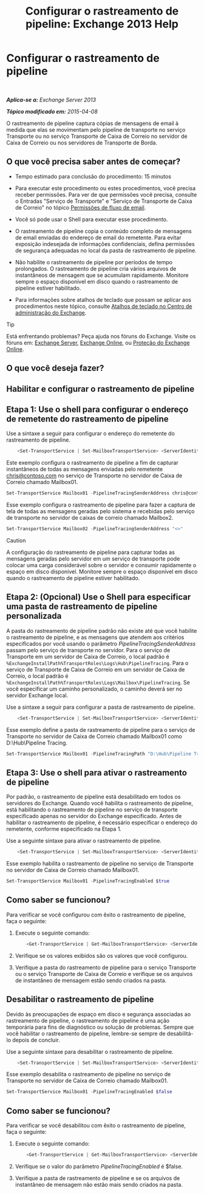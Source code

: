 ﻿---
title: 'Configurar o rastreamento de pipeline: Exchange 2013 Help'
TOCTitle: Configurar o rastreamento de pipeline
ms:assetid: 10293c83-2157-474e-840d-942e064a4672
ms:mtpsurl: https://technet.microsoft.com/pt-br/library/JJ916678(v=EXCHG.150)
ms:contentKeyID: 52058789
ms.date: 05/22/2018
mtps_version: v=EXCHG.150
ms.translationtype: MT
---

# Configurar o rastreamento de pipeline

 

_**Aplica-se a:** Exchange Server 2013_

_**Tópico modificado em:** 2015-04-08_

O rastreamento de pipeline captura cópias de mensagens de email à medida que elas se movimentam pelo pipeline de transporte no serviço Transporte ou no serviço Transporte de Caixa de Correio no servidor de Caixa de Correio ou nos servidores de Transporte de Borda.

## O que você precisa saber antes de começar?

  - Tempo estimado para conclusão do procedimento: 15 minutos

  - Para executar este procedimento ou estes procedimentos, você precisa receber permissões. Para ver de que permissões você precisa, consulte o Entradas "Serviço de Transporte" e "Serviço de Transporte de Caixa de Correio" no tópico [Permissões de fluxo de email](mail-flow-permissions-exchange-2013-help.md).

  - Você só pode usar o Shell para executar esse procedimento.

  - O rastreamento de pipeline copia o conteúdo completo de mensagens de email enviadas do endereço de email do remetente. Para evitar exposição indesejada de informações confidenciais, defina permissões de segurança adequadas no local da pasta de rastreamento de pipeline.

  - Não habilite o rastreamento de pipeline por períodos de tempo prolongados. O rastreamento de pipeline cria vários arquivos de instantâneos de mensagem que se acumulam rapidamente. Monitore sempre o espaço disponível em disco quando o rastreamento de pipeline estiver habilitado.

  - Para informações sobre atalhos de teclado que possam se aplicar aos procedimentos neste tópico, consulte [Atalhos de teclado no Centro de administração do Exchange](keyboard-shortcuts-in-the-exchange-admin-center-exchange-online-protection-help.md).


> [!TIP]
> Está enfrentando problemas? Peça ajuda nos fóruns do Exchange. Visite os fóruns em: <A href="https://go.microsoft.com/fwlink/p/?linkid=60612">Exchange Server</A>, <A href="https://go.microsoft.com/fwlink/p/?linkid=267542">Exchange Online</A>, ou <A href="https://go.microsoft.com/fwlink/p/?linkid=285351">Proteção do Exchange Online</A>.



## O que você deseja fazer?

## Habilitar e configurar o rastreamento de pipeline

## Etapa 1: Use o shell para configurar o endereço de remetente do rastreamento de pipeline

Use a sintaxe a seguir para configurar o endereço do remetente do rastreamento de pipeline.

```powershell
    <Set-TransportService | Set-MailboxTransportService> <ServerIdentity> -PipelineTracingSenderAddress <SMTPAddress | "<>">
```

Este exemplo configura o rastreamento de pipeline a fim de capturar instantâneos de todas as mensagens enviadas pelo remetente chris@contoso.com no serviço de Transporte no servidor de Caixa de Correio chamado Mailbox01.

```powershell
Set-TransportService Mailbox01 -PipelineTracingSenderAddress chris@contoso.com
```

Esse exemplo configura o rastreamento de pipeline para fazer a captura de tela de todas as mensagens geradas pelo sistema e recebidas pelo serviço de transporte no servidor de caixas de correio chamado Mailbox2.

```powershell
Set-TransportService Mailbox02 -PipelineTracingSenderAddress "<>"
```


> [!CAUTION]
> A configuração do rastreamento de pipeline para capturar todas as mensagens geradas pelo servidor em um serviço de transporte pode colocar uma carga considerável sobre o servidor e consumir rapidamente o espaço em disco disponível. Monitore sempre o espaço disponível em disco quando o rastreamento de pipeline estiver habilitado.



## Etapa 2: (Opcional) Use o Shell para especificar uma pasta de rastreamento de pipeline personalizada

A pasta do rastreamento de pipeline padrão não existe até que você habilite o rastreamento de pipeline, e as mensagens que atendem aos critérios especificados por você usando o parâmetro *PipelineTracingSenderAddress* passam pelo serviço de transporte no servidor. Para o serviço de Transporte em um servidor de Caixa de Correio, o local padrão é `%ExchangeInstallPath%TransportRoles\Logs\Hub\PipelineTracing`. Para o serviço de Transporte de Caixa de Correio em um servidor de Caixa de Correio, o local padrão é `%ExchangeInstallPath%TransportRoles\Logs\Mailbox\PipelineTracing`. Se você especificar um caminho personalizado, o caminho deverá ser no servidor Exchange local.

Use a sintaxe a seguir para configurar a pasta de rastreamento de pipeline.

```powershell
    <Set-TransportService | Set-MailboxTransportService> <ServerIdentity> -PipelineTracingPath <LocalFilePath>
```

Esse exemplo define a pasta de rastreamento de pipeline para o serviço de Transporte no servidor de Caixa de Correio chamado Mailbox01 como D:\\Hub\\Pipeline Tracing.

```powershell
Set-TransportService Mailbox01 -PipelineTracingPath "D:\Hub\Pipeline Tracing"
```

## Etapa 3: Use o shell para ativar o rastreamento de pipeline

Por padrão, o rastreamento de pipeline está desabilitado em todos os servidores do Exchange. Quando você habilita o rastreamento de pipeline, está habilitando o rastreamento de pipeline no serviço de transporte especificado apenas no servidor do Exchange especificado. Antes de habilitar o rastreamento de pipeline, é necessário especificar o endereço do remetente, conforme especificado na Etapa 1.

Use a seguinte sintaxe para ativar o rastreamento de pipeline.

```powershell
    <Set-TransportService | Set-MailboxTransportService> <ServerIdentity> -PipelineTracingEnabled $true
```

Esse exemplo habilita o rastreamento de pipeline no serviço de Transporte no servidor de Caixa de Correio chamado Mailbox01.

```powershell
Set-TransportService Mailbox01 -PipelineTracingEnabled $true
```

## Como saber se funcionou?

Para verificar se você configurou com êxito o rastreamento de pipeline, faça o seguinte:

1.  Execute o seguinte comando:
    
    ```powershell
        <Get-TransportService | Get-MailboxTransportService> <ServerIdentity> | Format-List PipelineTracing*
    ```

2.  Verifique se os valores exibidos são os valores que você configurou.

3.  Verifique a pasta do rastreamento de pipeline para o serviço Transporte ou o serviço Transporte de Caixa de Correio e verifique se os arquivos de instantâneo de mensagem estão sendo criados na pasta.

## Desabilitar o rastreamento de pipeline

Devido às preocupações de espaço em disco e segurança associadas ao rastreamento de pipeline, o rastreamento de pipeline é uma ação temporária para fins de diagnóstico ou solução de problemas. Sempre que você habilitar o rastreamento de pipeline, lembre-se sempre de desabilitá-lo depois de concluir.

Use a seguinte sintaxe para desabilitar o rastreamento de pipeline.

```powershell
    <Set-TransportService | Set-MailboxTransportService> <ServerIdentity> -PipelineTracingEnabled $false
```

Esse exemplo desabilita o rastreamento de pipeline no serviço de Transporte no servidor de Caixa de Correio chamado Mailbox01.

```powershell
Set-TransportService Mailbox01 -PipelineTracingEnabled $false
```

## Como saber se funcionou?

Para verificar se você desabilitou com êxito o rastreamento de pipeline, faça o seguinte:

1.  Execute o seguinte comando:

    ```powershell
        <Get-TransportService | Get-MailboxTransportService> <ServerIdentity> | Format-List PipelineTracingEnabled
    ```

2.  Verifique se o valor do parâmetro *PipelineTracingEnabled* é $false.

3.  Verifique a pasta de rastreamento de pipeline e se os arquivos de instantâneo de mensagem não estão mais sendo criados na pasta.


